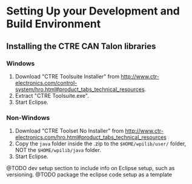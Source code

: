 # Setting Up your Development and Build Environment

## Installing the CTRE CAN Talon libraries

### Windows
1. Download "CTRE Toolsuite Installer" from http://www.ctr-electronics.com/control-system/hro.html#product_tabs_technical_resources.
2. Extract "CTRE Toolsuite.exe".
3. Start Eclipse.
### Non-Windows
1. Download "CTRE Toolset No Installer" from http://www.ctr-electronics.com/hro.html#product_tabs_technical_resources
2. Copy the `java` folder inside the .zip to the `$HOME/wpilib/user/` folder, NOT the `$HOME/wpilib/java` folder.
3. Start Eclipse.

@TODO dev setup section to include info on Eclipse setup, such
as versioning.
@TODO package the eclipse code setup as a template

